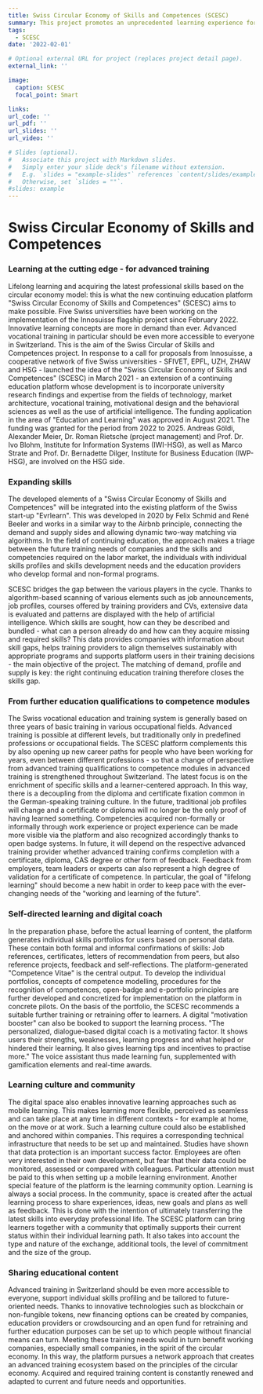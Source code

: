 ```yaml
---
title: Swiss Circular Economy of Skills and Competences (SCESC)
summary: This project promotes an unprecedented learning experience for advanced trainers, who are to be supported in an integrated manner with the help of a platform based on the circular economy model. The objectives of this project include the promotion of current and medium-term qualification needs, the full utilization of the competence portfolio of the trainee, which is realized with the help of a continuous comparison of individual qualification needs and advanced training opportunities, as well as the support of individual competence development by a digital coach. The project is scheduled to run for three and a half years, starting in February 2022 and ending in summer 2025. Dr. Roman Rietsche is the overall project manager.
tags:
  - SCESC
date: '2022-02-01'

# Optional external URL for project (replaces project detail page).
external_link: ''

image:
  caption: SCESC
  focal_point: Smart

links:
url_code: ''
url_pdf: ''
url_slides: ''
url_video: ''

# Slides (optional).
#   Associate this project with Markdown slides.
#   Simply enter your slide deck's filename without extension.
#   E.g. `slides = "example-slides"` references `content/slides/example-slides.md`.
#   Otherwise, set `slides = ""`.
#slides: example
---
```


<h1> Swiss Circular Economy of Skills and Competences </h1>

<h3> Learning at the cutting edge - for advanced training </h3>


Lifelong learning and acquiring the latest professional skills based on the circular economy model: this is what the new continuing education platform "Swiss Circular Economy of Skills and Competences" (SCESC) aims to make possible. Five Swiss universities have been working on the implementation of the Innosuisse flagship project since February 2022.
Innovative learning concepts are more in demand than ever. Advanced vocational training in particular should be even more accessible to everyone in Switzerland. This is the aim of the Swiss Circular of Skills and Competences project. In response to a call for proposals from Innosuisse, a cooperative network of five Swiss universities - SFIVET, EPFL, UZH, ZHAW and HSG - launched the idea of the "Swiss Circular Economy of Skills and Competences" (SCESC) in March 2021 - an extension of a continuing education platform whose development is to incorporate university research findings and expertise from the fields of technology, market architecture, vocational training, motivational design and the behavioral sciences as well as the use of artificial intelligence. The funding application in the area of "Education and Learning" was approved in August 2021. The funding was granted for the period from 2022 to 2025. Andreas Göldi, Alexander Meier, Dr. Roman Rietsche (project management) and Prof. Dr. Ivo Blohm, Institute for Information Systems (IWI-HSG), as well as Marco Strate and Prof. Dr. Bernadette Dilger, Institute for Business Education (IWP-HSG), are involved on the HSG side.

<h3> Expanding skills </h3>

The developed elements of a "Swiss Circular Economy of Skills and Competences" will be integrated into the existing platform of the Swiss start-up "Evrlearn". This was developed in 2020 by Felix Schmid and René Beeler and works in a similar way to the Airbnb principle, connecting the demand and supply sides and allowing dynamic two-way matching via algorithms. In the field of continuing education, the approach makes a triage between the future training needs of companies and the skills and competencies required on the labor market, the individuals with individual skills profiles and skills development needs and the education providers who develop formal and non-formal programs.

SCESC bridges the gap between the various players in the cycle. Thanks to algorithm-based scanning of various elements such as job announcements, job profiles, courses offered by training providers and CVs, extensive data is evaluated and patterns are displayed with the help of artificial intelligence. Which skills are sought, how can they be described and bundled - what can a person already do and how can they acquire missing and required skills? This data provides companies with information about skill gaps, helps training providers to align themselves sustainably with appropriate programs and supports platform users in their training decisions - the main objective of the project. The matching of demand, profile and supply is key: the right continuing education training therefore closes the skills gap.

<h3> From further education qualifications to competence modules </h3>

The Swiss vocational education and training system is generally based on three years of basic training in various occupational fields. Advanced training is possible at different levels, but traditionally only in predefined professions or occupational fields. The SCESC platform complements this by also opening up new career paths for people who have been working for years, even between different professions - so that a change of perspective from advanced training qualifications to competence modules in advanced training is strengthened throughout Switzerland. The latest focus is on the enrichment of specific skills and a learner-centered approach. In this way, there is a decoupling from the diploma and certificate fixation common in the German-speaking training culture. In the future, traditional job profiles will change and a certificate or diploma will no longer be the only proof of having learned something. Competencies acquired non-formally or informally through work experience or project experience can be made more visible via the platform and also recognized accordingly thanks to open badge systems. In future, it will depend on the respective advanced training provider whether advanced training confirms completion with a certificate, diploma, CAS degree or other form of feedback. Feedback from employers, team leaders or experts can also represent a high degree of validation for a certificate of competence. In particular, the goal of "lifelong learning" should become a new habit in order to keep pace with the ever-changing needs of the "working and learning of the future".

<h3>  Self-directed learning and digital coach </h3> 

In the preparation phase, before the actual learning of content, the platform generates individual skills portfolios for users based on personal data. These contain both formal and informal confirmations of skills: Job references, certificates, letters of recommendation from peers, but also reference projects, feedback and self-reflections. The platform-generated "Competence Vitae" is the central output. To develop the individual portfolios, concepts of competence modelling, procedures for the recognition of competences, open-badge and e-portfolio principles are further developed and concretized for implementation on the platform in concrete pilots. On the basis of the portfolio, the SCESC recommends a suitable further training or retraining offer to learners. A digital "motivation booster" can also be booked to support the learning process. "The personalized, dialogue-based digital coach is a motivating factor. It shows users their strengths, weaknesses, learning progress and what helped or hindered their learning. It also gives learning tips and incentives to practise more." The voice assistant thus made learning fun, supplemented with gamification elements and real-time awards.

<h3> Learning culture and community </h3>

The digital space also enables innovative learning approaches such as mobile learning. This makes learning more flexible, perceived as seamless and can take place at any time in different contexts - for example at home, on the move or at work. Such a learning culture could also be established and anchored within companies. This requires a corresponding technical infrastructure that needs to be set up and maintained. Studies have shown that data protection is an important success factor. Employees are often very interested in their own development, but fear that their data could be monitored, assessed or compared with colleagues. Particular attention must be paid to this when setting up a mobile learning environment. Another special feature of the platform is the learning community option. Learning is always a social process. In the community, space is created after the actual learning process to share experiences, ideas, new goals and plans as well as feedback. This is done with the intention of ultimately transferring the latest skills into everyday professional life. The SCESC platform can bring learners together with a community that optimally supports their current status within their individual learning path. It also takes into account the type and nature of the exchange, additional tools, the level of commitment and the size of the group.

<h3> Sharing educational content </h3>

Advanced training in Switzerland should be even more accessible to everyone, support individual skills profiling and be tailored to future-oriented needs. Thanks to innovative technologies such as blockchain or non-fungible tokens, new financing options can be created by companies, education providers or crowdsourcing and an open fund for retraining and further education purposes can be set up to which people without financial means can turn. Meeting these training needs would in turn benefit working companies, especially small companies, in the spirit of the circular economy. In this way, the platform pursues a network approach that creates an advanced training ecosystem based on the principles of the circular economy. Acquired and required training content is constantly renewed and adapted to current and future needs and opportunities.